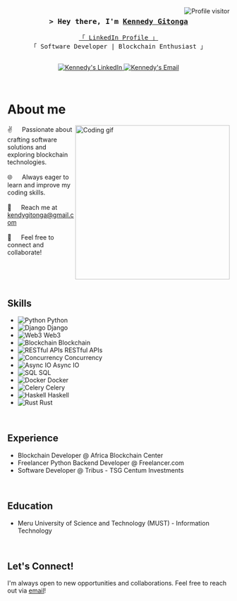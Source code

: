 <!--
<h2 align="center">
  Welcome to Kennedy Gitonga's GitHub World!
  <img src="https://media.giphy.com/media/hvRJCLFzcasrR4ia7z/giphy.gif" width="28">
</h2>
-->

<!--
<p align="center">
  <a href="https://github.com/kennedygitonga"><img src="https://readme-typing-svg.herokuapp.com/?lines=Passionate%20Software%20Developer;Blockchain%20Enthusiast;Python%20Backend%20Dev;Constant%20Learner&center=true&width=380&height=45"></a>
</p>
-->

<a href="https://komarev.com/ghpvc/?username=kennedygitonga">
  <img align="right" src="https://komarev.com/ghpvc/?username=kennedygitonga&label=Visitors&color=0e75b6&style=flat" alt="Profile visitor" />
</a>

<!-- Intro -->
<h3 align="center">
  <samp>&gt; Hey there, I'm
    <b><a target="_blank" href="https://linkedin.com/in/kennedy-gitonga-8b800756">Kennedy Gitonga</a></b>
  </samp>
</h3>

<p align="center">
  <samp>
    <a href="https://www.linkedin.com/in/kennedy-gitonga-8b800756">「 LinkedIn Profile 」</a>
    <br>
    「 Software Developer | Blockchain Enthusiast 」
    <br>
    <br>
  </samp>
</p>

<p align="center">
  <a href="https://linkedin.com/in/kennedy-gitonga-8b800756" target="_blank">
    <img src="https://img.shields.io/badge/LinkedIn-0077B5?style=for-the-badge&logo=linkedin&logoColor=white" alt="Kennedy's LinkedIn"/>
  </a>
  <a href="mailto:kendygitonga@gmail.com" target="_blank">
    <img src="https://img.shields.io/badge/Email-D14836?style=for-the-badge&logo=gmail&logoColor=white" alt="Kennedy's Email" />
  </a>
</p>
<br />

<!-- About Section -->
# About me

<p>
  <img align="right" width="350" src="/assets/developer.gif" alt="Coding gif" />
  
  ✌️ &emsp; Passionate about crafting software solutions and exploring blockchain technologies. <br/><br/>
  🌐 &emsp; Always eager to learn and improve my coding skills. <br/><br/>
  📧 &emsp; Reach me at kendygitonga@gmail.com <br/><br/>
  💬 &emsp; Feel free to connect and collaborate!
</p>

<br/>
<br/>
<br/>

## Skills

- ![Python](https://img.shields.io/badge/Python-3776AB?style=for-the-badge&logo=python&logoColor=white) Python
- ![Django](https://img.shields.io/badge/Django-092E20?style=for-the-badge&logo=django&logoColor=white) Django
- ![Web3](https://img.shields.io/badge/Web3-F16822?style=for-the-badge&logo=ethereum&logoColor=white) Web3
- ![Blockchain](https://img.shields.io/badge/Blockchain-121D33?style=for-the-badge&logo=blockchain.com&logoColor=white) Blockchain
- ![RESTful APIs](https://img.shields.io/badge/RESTful%20APIs-1A2226?style=for-the-badge&logo=api&logoColor=white) RESTful APIs
- ![Concurrency](https://img.shields.io/badge/Concurrency-6B76E8?style=for-the-badge&logo=concurrency&logoColor=white) Concurrency
- ![Async IO](https://img.shields.io/badge/Async%20IO-40BAC8?style=for-the-badge&logo=python&logoColor=white) Async IO
- ![SQL](https://img.shields.io/badge/SQL-4169E1?style=for-the-badge&logo=sqlite&logoColor=white) SQL
- ![Docker](https://img.shields.io/badge/Docker-2496ED?style=for-the-badge&logo=docker&logoColor=white) Docker
- ![Celery](https://img.shields.io/badge/Celery-37814A?style=for-the-badge&logo=celery&logoColor=white) Celery
- ![Haskell](https://img.shields.io/badge/Haskell-5D4F85?style=for-the-badge&logo=haskell&logoColor=white) Haskell
- ![Rust](https://img.shields.io/badge/Rust-000000?style=for-the-badge&logo=rust&logoColor=white) Rust

<br/>

## Experience

- Blockchain Developer @ Africa Blockchain Center
- Freelancer Python Backend Developer @ Freelancer.com
- Software Developer @ Tribus - TSG Centum Investments

<br/>

## Education

- Meru University of Science and Technology (MUST) - Information Technology

<br/>

## Let's Connect!
I'm always open to new opportunities and collaborations. Feel free to reach out via [email](mailto:kendygitonga@gmail.com)!

